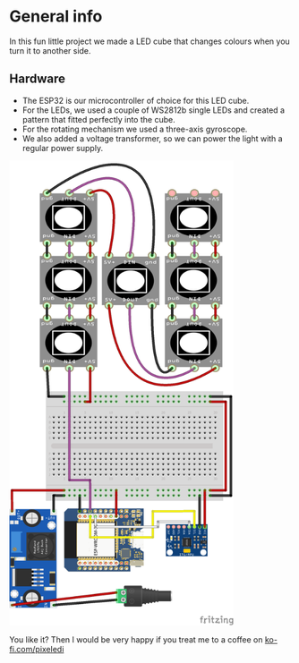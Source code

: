 # General info

In this fun little project we made a LED cube that changes colours when you turn it to another side. 

## Hardware
- The ESP32 is our microcontroller of choice for this LED cube. 
- For the LEDs, we used a couple of WS2812b single LEDs and created a pattern that fitted perfectly into the cube. 
- For the rotating mechanism we used a three-axis gyroscope. 
- We also added a voltage transformer, so we can power the light with a regular power supply.

<img src="https://github.com/pixelEDI/TikTok-Projects/blob/main/5_GyroLight/03AchsenGyro_Steckplatine.png" width="400">


You like it? Then I would be very happy if you treat me to a coffee on [ko-fi.com/pixeledi](https://www.ko-fi.com/pixeledi)

